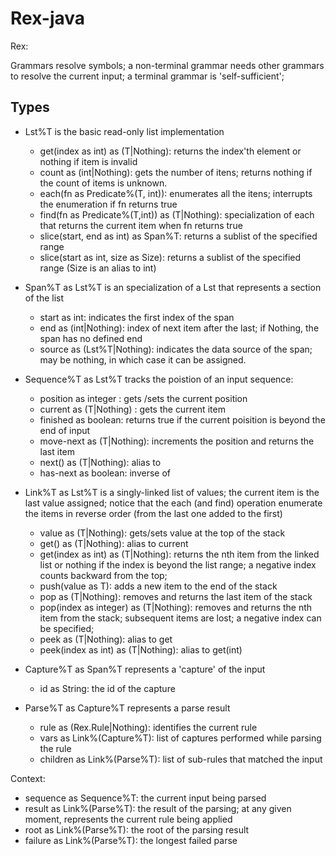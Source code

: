# Rex-java

Rex:

Grammars resolve symbols; a non-terminal grammar needs other grammars to resolve the current input; a terminal grammar
is 'self-sufficient';

## Types

* Lst%T is the basic read-only list implementation
  - get(index as int) as (T|Nothing): returns the index'th element or nothing if item is invalid
  - count as (int|Nothing): gets the number of itens; returns nothing if the count of items is unknown.
  - each(fn as Predicate%(T, int)): enumerates all the itens; interrupts the enumeration if fn returns true
  - find(fn as Predicate%(T,int)) as (T|Nothing): specialization of each that returns the current item
      when fn returns true 
  - slice(start, end as int) as Span%T: returns a sublist of the specified range
  - slice(start as int, size as Size): returns a sublist of the specified range (Size is an alias to int)
  
* Span%T as Lst%T is an specialization of a Lst that represents a section of the list
  - start as int: indicates the first index of the span
  - end as (int|Nothing): index of next item after the last; if Nothing, the span has no defined end
  - source as (Lst%T|Nothing): indicates the data source of the span; may be nothing, in which case it can be assigned.
  
* Sequence%T as Lst%T tracks the poistion of an input sequence:
  - position as integer : gets /sets the current position
  - current as (T|Nothing) : gets the current item
  - finished as boolean: returns true if the current poisition is beyond the end of input
  - move-next as (T|Nothing): increments the position and returns the last item
  - next() as (T|Nothing): alias to <move-next>
  - has-next as boolean: inverse of <finished> 

* Link%T as Lst%T is a singly-linked list of values; the current item is the last value assigned;
  notice that the each (and find) operation enumerate the items in reverse order (from the last one
  added to the first)
  
  - value as (T|Nothing): gets/sets value at the top of the stack
  - get() as (T|Nothing): alias to current
  - get(index as int) as (T|Nothing): returns the nth item from the linked list or nothing if the index is
      beyond the list range; a negative index counts backward from the top;
  - push(value as T): adds a new item to the end of the stack
  - pop as (T|Nothing): removes and returns the last item of the stack
  - pop(index as integer) as (T|Nothing): removes and returns the nth item from the stack; subsequent items
      are lost; a negative index can be specified;
  - peek as (T|Nothing): alias to get
  - peek(index as int) as (T|Nothing): alias to get(int)
  

* Capture%T as Span%T represents a 'capture' of the input
  - id as String: the id of the capture
 
* Parse%T as Capture%T represents a parse result
  - rule as (Rex.Rule|Nothing): identifies the current rule
  - vars as Link%(Capture%T): list of captures performed while parsing the rule
  - children as Link%(Parse%T): list of sub-rules that matched the input
  
Context:
  - sequence as Sequence%T: the current input being parsed
  - result as Link%(Parse%T): the result of the parsing; at any given moment, represents the
    current rule being applied
  - root as Link%(Parse%T): the root of the parsing result
  - failure as Link%(Parse%T): the longest failed parse

